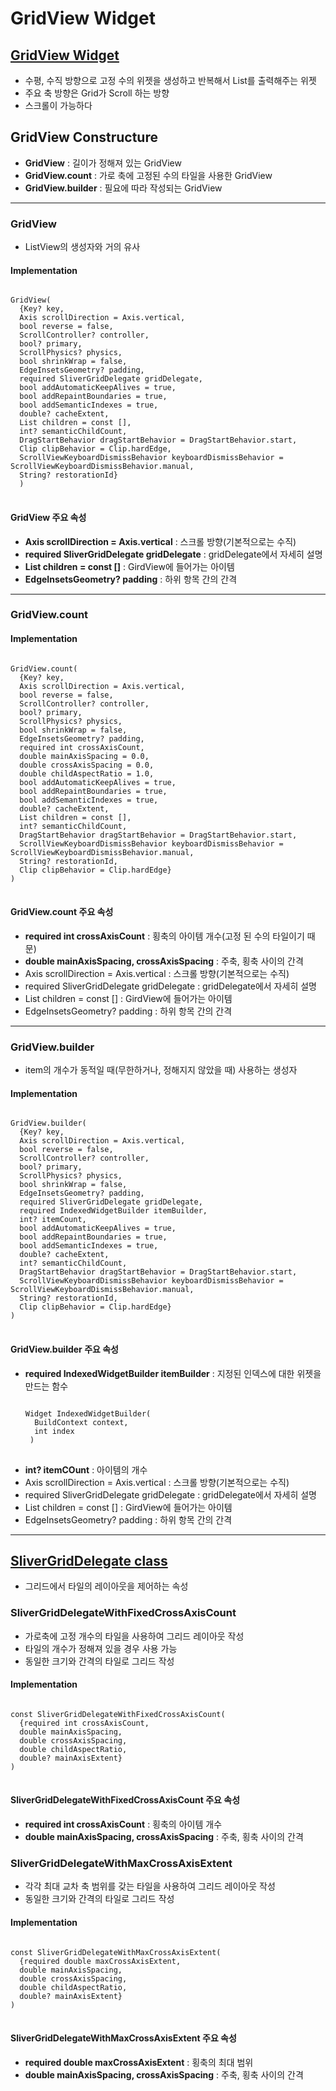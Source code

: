 # GridView Widget

## <a href='https://api.flutter.dev/flutter/widgets/GridView-class.html'>GridView Widget</a>
  - 수평, 수직 방향으로 고정 수의 위젯을 생성하고 반복해서 List를 출력해주는 위젯
  - 주요 축 방향은 Grid가 Scroll 하는 방향
  - 스크롤이 가능하다
  
## GridView Constructure
- **GridView** : 길이가 정해져 있는 GridView
- **GridView.count** : 가로 축에 고정된 수의 타일을 사용한 GridView 
- **GridView.builder** : 필요에 따라 작성되는 GridView

--------------------------
### GridView
- ListView의 생성자와 거의 유사
#### Implementation
<pre>
<code>
GridView(
  {Key? key,
  Axis scrollDirection = Axis.vertical,
  bool reverse = false,
  ScrollController? controller,
  bool? primary,
  ScrollPhysics? physics,
  bool shrinkWrap = false,
  EdgeInsetsGeometry? padding,
  required SliverGridDelegate gridDelegate,
  bool addAutomaticKeepAlives = true,
  bool addRepaintBoundaries = true,
  bool addSemanticIndexes = true,
  double? cacheExtent,
  List<Widget> children = const <Widget>[],
  int? semanticChildCount,
  DragStartBehavior dragStartBehavior = DragStartBehavior.start,
  Clip clipBehavior = Clip.hardEdge,
  ScrollViewKeyboardDismissBehavior keyboardDismissBehavior = ScrollViewKeyboardDismissBehavior.manual,
  String? restorationId}
  )
</code>
</pre>

#### GridView 주요 속성
- **Axis scrollDirection = Axis.vertical** : 스크롤 방향(기본적으로는 수직)
- **required SliverGridDelegate gridDelegate** : gridDelegate에서 자세히 설명
- **List<Widget> children = const <Widget>[]** : GirdView에 들어가는 아이템
- **EdgeInsetsGeometry? padding** : 하위 항목 간의 간격

--------------------------
### GridView.count
#### Implementation
<pre>
<code>
GridView.count(
  {Key? key,
  Axis scrollDirection = Axis.vertical,
  bool reverse = false,
  ScrollController? controller,
  bool? primary,
  ScrollPhysics? physics,
  bool shrinkWrap = false,
  EdgeInsetsGeometry? padding,
  required int crossAxisCount,
  double mainAxisSpacing = 0.0,
  double crossAxisSpacing = 0.0,
  double childAspectRatio = 1.0,
  bool addAutomaticKeepAlives = true,
  bool addRepaintBoundaries = true,
  bool addSemanticIndexes = true,
  double? cacheExtent,
  List<Widget> children = const <Widget>[],
  int? semanticChildCount,
  DragStartBehavior dragStartBehavior = DragStartBehavior.start,
  ScrollViewKeyboardDismissBehavior keyboardDismissBehavior = ScrollViewKeyboardDismissBehavior.manual,
  String? restorationId,
  Clip clipBehavior = Clip.hardEdge}
)
</code>
</pre>

#### GridView.count 주요 속성
- **required int crossAxisCount** : 횡축의 아이템 개수(고정 된 수의 타일이기 때문)
- **double mainAxisSpacing, crossAxisSpacing** : 주축, 횡축 사이의 간격 
- Axis scrollDirection = Axis.vertical : 스크롤 방향(기본적으로는 수직)
- required SliverGridDelegate gridDelegate : gridDelegate에서 자세히 설명
- List<Widget> children = const <Widget>[] : GirdView에 들어가는 아이템
- EdgeInsetsGeometry? padding : 하위 항목 간의 간격

--------------------------
### GridView.builder
  - item의 개수가 동적일 때(무한하거나, 정해지지 않았을 때) 사용하는 생성자

#### Implementation
<pre>
<code>
GridView.builder(
  {Key? key,
  Axis scrollDirection = Axis.vertical,
  bool reverse = false,
  ScrollController? controller,
  bool? primary,
  ScrollPhysics? physics,
  bool shrinkWrap = false,
  EdgeInsetsGeometry? padding,
  required SliverGridDelegate gridDelegate,
  required IndexedWidgetBuilder itemBuilder,
  int? itemCount,
  bool addAutomaticKeepAlives = true,
  bool addRepaintBoundaries = true,
  bool addSemanticIndexes = true,
  double? cacheExtent,
  int? semanticChildCount,
  DragStartBehavior dragStartBehavior = DragStartBehavior.start,
  ScrollViewKeyboardDismissBehavior keyboardDismissBehavior = ScrollViewKeyboardDismissBehavior.manual,
  String? restorationId,
  Clip clipBehavior = Clip.hardEdge}
)
</code>
</pre>

#### GridView.builder 주요 속성
- **required IndexedWidgetBuilder itemBuilder** : 지정된 인덱스에 대한 위젯을 만드는 함수
  <pre>
  <code>
  Widget IndexedWidgetBuilder(
    BuildContext context,
    int index
   )
  </code>
  </pre>
- **int? itemCOunt** : 아이템의 개수
- Axis scrollDirection = Axis.vertical : 스크롤 방향(기본적으로는 수직)
- required SliverGridDelegate gridDelegate : gridDelegate에서 자세히 설명
- List<Widget> children = const <Widget>[] : GirdView에 들어가는 아이템
- EdgeInsetsGeometry? padding : 하위 항목 간의 간격

----------------------------
## <a href='https://api.flutter.dev/flutter/rendering/SliverGridDelegate-class.html'>SliverGridDelegate class</a>
  - 그리드에서 타일의 레이아웃을 제어하는 속성

### SliverGridDelegateWithFixedCrossAxisCount
  - 가로축에 고정 개수의 타일을 사용하여 그리드 레이아웃 작성
  - 타일의 개수가 정해져 있을 경우 사용 가능
  - 동일한 크기와 간격의 타일로 그리드 작성

#### Implementation
<pre>
<code>
const SliverGridDelegateWithFixedCrossAxisCount(
  {required int crossAxisCount,
  double mainAxisSpacing,
  double crossAxisSpacing,
  double childAspectRatio,
  double? mainAxisExtent}
)
</code>
</pre>

#### SliverGridDelegateWithFixedCrossAxisCount 주요 속성
  - **required int crossAxisCount** : 횡축의 아이템 개수
  - **double mainAxisSpacing, crossAxisSpacing** : 주축, 횡축 사이의 간격 
  

### SliverGridDelegateWithMaxCrossAxisExtent
  - 각각 최대 교차 축 범위를 갖는 타일을 사용하여 그리드 레이아웃 작성
  - 동일한 크기와 간격의 타일로 그리드 작성

#### Implementation
<pre>
<code>
const SliverGridDelegateWithMaxCrossAxisExtent(
  {required double maxCrossAxisExtent,
  double mainAxisSpacing,
  double crossAxisSpacing,
  double childAspectRatio,
  double? mainAxisExtent}
)
</code>
</pre>

#### SliverGridDelegateWithMaxCrossAxisExtent 주요 속성
 - **required double maxCrossAxisExtent** : 횡축의 최대 범위
 - **double mainAxisSpacing, crossAxisSpacing** : 주축, 횡축 사이의 간격 

